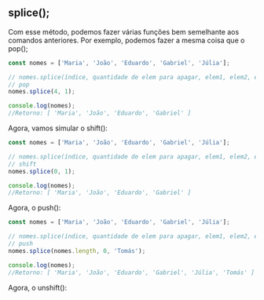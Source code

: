 ## splice();

Com esse método, podemos fazer várias funções bem semelhante aos comandos anteriores. Por exemplo, podemos fazer a mesma coisa que o pop();

```jsx
const nomes = ['Maria', 'João', 'Eduardo', 'Gabriel', 'Júlia'];

// nomes.splice(índice, quantidade de elem para apagar, elem1, elem2, elem3);
// pop
nomes.splice(4, 1);

console.log(nomes);
//Retorno: [ 'Maria', 'João', 'Eduardo', 'Gabriel' ]
```

Agora, vamos simular o shift():

```jsx
const nomes = ['Maria', 'João', 'Eduardo', 'Gabriel', 'Júlia'];

// nomes.splice(índice, quantidade de elem para apagar, elem1, elem2, elem3);
// shift
nomes.splice(0, 1);

console.log(nomes);
//Retorno: [ 'Maria', 'João', 'Eduardo', 'Gabriel' ]
```

Agora, o push():

```jsx
const nomes = ['Maria', 'João', 'Eduardo', 'Gabriel', 'Júlia'];

// nomes.splice(índice, quantidade de elem para apagar, elem1, elem2, elem3);
// push
nomes.splice(nomes.length, 0, 'Tomás');

console.log(nomes);
//Retorno: [ 'Maria', 'João', 'Eduardo', 'Gabriel', 'Júlia', 'Tomás' ]
```

Agora, o unshift():